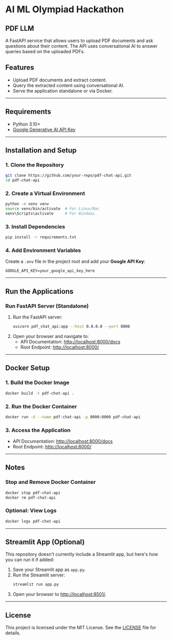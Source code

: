 # AI ML Olympiad Hackathon

## PDF LLM 

A FastAPI service that allows users to upload PDF documents and ask questions about their content. The API uses conversational AI to answer queries based on the uploaded PDFs.

## Features
- Upload PDF documents and extract content.
- Query the extracted content using conversational AI.
- Serve the application standalone or via Docker.

---

## Requirements
- Python 3.10+
- [Google Generative AI API Key](https://developers.generativeai.google)

---

## Installation and Setup

### 1. Clone the Repository
```bash
git clone https://github.com/your-repo/pdf-chat-api.git
cd pdf-chat-api
```

### 2. Create a Virtual Environment
```bash
python -m venv venv
source venv/bin/activate  # For Linux/Mac
venv\Scripts\activate     # For Windows
```

### 3. Install Dependencies
```bash
pip install -r requirements.txt
```

### 4. Add Environment Variables
Create a `.env` file in the project root and add your **Google API Key**:
```
GOOGLE_API_KEY=your_google_api_key_here
```

---

## Run the Applications

### Run FastAPI Server (Standalone)
1. Run the FastAPI server:
    ```bash
    uvicorn pdf_chat_api:app --host 0.0.0.0 --port 8000
    ```
2. Open your browser and navigate to:
    - API Documentation: [http://localhost:8000/docs](http://localhost:8000/docs)
    - Root Endpoint: [http://localhost:8000/](http://localhost:8000/)

---

## Docker Setup

### 1. Build the Docker Image
```bash
docker build -t pdf-chat-api .
```

### 2. Run the Docker Container
```bash
docker run -d --name pdf-chat-api -p 8000:8000 pdf-chat-api
```

### 3. Access the Application
- API Documentation: [http://localhost:8000/docs](http://localhost:8000/docs)
- Root Endpoint: [http://localhost:8000/](http://localhost:8000/)

---

## Notes

### Stop and Remove Docker Container
```bash
docker stop pdf-chat-api
docker rm pdf-chat-api
```

### Optional: View Logs
```bash
docker logs pdf-chat-api
```

---

## Streamlit App (Optional)
This repository doesn't currently include a Streamlit app, but here's how you can run it if added:
1. Save your Streamlit app as `app.py`.
2. Run the Streamlit server:
    ```bash
    streamlit run app.py
    ```
3. Open your browser to [http://localhost:8501/](http://localhost:8501/).

---

## License
This project is licensed under the MIT License. See the [LICENSE](LICENSE) file for details.
